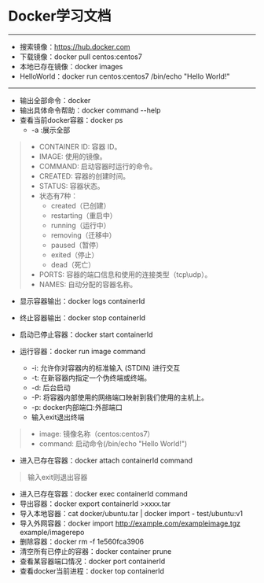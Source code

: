 # Docker学习文档
---
* 搜索镜像：https://hub.docker.com
* 下载镜像：docker pull centos:centos7
* 本地已存在镜像：docker images
* HelloWorld：docker run centos:centos7 /bin/echo "Hello World!"
---
* 输出全部命令：docker
* 输出具体命令帮助：docker command --help
* 查看当前docker容器：docker ps
  * -a :展示全部
>  * CONTAINER ID: 容器 ID。
>  * IMAGE: 使用的镜像。
>  * COMMAND: 启动容器时运行的命令。
>  * CREATED: 容器的创建时间。
>  * STATUS: 容器状态。
>  * 状态有7种：
>    * created（已创建）
>    * restarting（重启中）
>    * running（运行中）
>    * removing（迁移中）
>    * paused（暂停）
>    * exited（停止）
>    * dead（死亡）
>  * PORTS: 容器的端口信息和使用的连接类型（tcp\udp）。
>  * NAMES: 自动分配的容器名称。

* 显示容器输出：docker logs containerId
* 终止容器输出：docker stop containerId
* 启动已停止容器：docker start containerId

* 运行容器：docker run image command
  * -i: 允许你对容器内的标准输入 (STDIN) 进行交互
  * -t: 在新容器内指定一个伪终端或终端。
  * -d: 后台启动
  * -P: 将容器内部使用的网络端口映射到我们使用的主机上。
  * -p: docker内部端口:外部端口
  * 输入exit退出终端
> * image: 镜像名称（centos:centos7）
> * command: 启动命令(/bin/echo "Hello World!")

* 进入已存在容器：docker attach containerId command
> 输入exit则退出容器
* 进入已存在容器：docker exec containerId command
* 导出容器：docker export containerId >xxxx.tar
* 导入本地容器：cat docker/ubuntu.tar | docker import - test/ubuntu:v1
* 导入外网容器：docker import http://example.com/exampleimage.tgz example/imagerepo
* 删除容器：docker rm -f 1e560fca3906
* 清空所有已停止的容器：docker container prune
* 查看某容器端口情况：docker port containerId
* 查看docker当前进程：docker top containerId